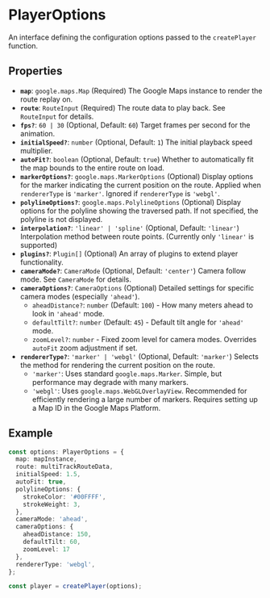 # PlayerOptions

An interface defining the configuration options passed to the `createPlayer` function.

## Properties

*   **`map`**: `google.maps.Map` (Required)
    The Google Maps instance to render the route replay on.
*   **`route`**: `RouteInput` (Required)
    The route data to play back. See `RouteInput` for details.
*   **`fps?`**: `60 | 30` (Optional, Default: `60`)
    Target frames per second for the animation.
*   **`initialSpeed?`**: `number` (Optional, Default: `1`)
    The initial playback speed multiplier.
*   **`autoFit?`**: `boolean` (Optional, Default: `true`)
    Whether to automatically fit the map bounds to the entire route on load.
*   **`markerOptions?`**: `google.maps.MarkerOptions` (Optional)
    Display options for the marker indicating the current position on the route. Applied when `rendererType` is `'marker'`. Ignored if `rendererType` is `'webgl'`.
*   **`polylineOptions?`**: `google.maps.PolylineOptions` (Optional)
    Display options for the polyline showing the traversed path. If not specified, the polyline is not displayed.
*   **`interpolation?`**: `'linear' | 'spline'` (Optional, Default: `'linear'`)
    Interpolation method between route points. (Currently only `'linear'` is supported)
*   **`plugins?`**: `Plugin[]` (Optional)
    An array of plugins to extend player functionality.
*   **`cameraMode?`**: `CameraMode` (Optional, Default: `'center'`)
    Camera follow mode. See `CameraMode` for details.
*   **`cameraOptions?`**: `CameraOptions` (Optional)
    Detailed settings for specific camera modes (especially `'ahead'`).
    *   `aheadDistance?`: `number` (Default: `100`) - How many meters ahead to look in `'ahead'` mode.
    *   `defaultTilt?`: `number` (Default: `45`) - Default tilt angle for `'ahead'` mode.
    *   `zoomLevel?`: `number` - Fixed zoom level for camera modes. Overrides `autoFit` zoom adjustment if set.
*   **`rendererType?`**: `'marker' | 'webgl'` (Optional, Default: `'marker'`)
    Selects the method for rendering the current position on the route.
    *   `'marker'`: Uses standard `google.maps.Marker`. Simple, but performance may degrade with many markers.
    *   `'webgl'`: Uses `google.maps.WebGLOverlayView`. Recommended for efficiently rendering a large number of markers. Requires setting up a Map ID in the Google Maps Platform.

## Example

```typescript
const options: PlayerOptions = {
  map: mapInstance,
  route: multiTrackRouteData,
  initialSpeed: 1.5,
  autoFit: true,
  polylineOptions: {
    strokeColor: '#00FFFF',
    strokeWeight: 3,
  },
  cameraMode: 'ahead',
  cameraOptions: {
    aheadDistance: 150,
    defaultTilt: 60,
    zoomLevel: 17
  },
  rendererType: 'webgl',
};

const player = createPlayer(options);
``` 